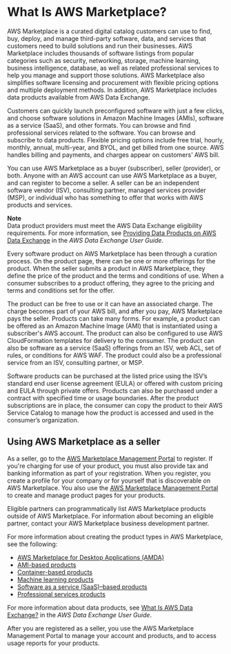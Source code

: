 # What Is AWS Marketplace?<a name="what-is-marketplace"></a>

AWS Marketplace is a curated digital catalog customers can use to find, buy, deploy, and manage third\-party software, data, and services that customers need to build solutions and run their businesses\. AWS Marketplace includes thousands of software listings from popular categories such as security, networking, storage, machine learning, business intelligence, database, as well as related professional services to help you manage and support those solutions\. AWS Marketplace also simplifies software licensing and procurement with flexible pricing options and multiple deployment methods\. In addition, AWS Marketplace includes data products available from AWS Data Exchange\.

Customers can quickly launch preconfigured software with just a few clicks, and choose software solutions in Amazon Machine Images \(AMIs\), software as a service \(SaaS\), and other formats\. You can browse and find professional services related to the software\. You can browse and subscribe to data products\. Flexible pricing options include free trial, hourly, monthly, annual, multi\-year, and BYOL, and get billed from one source\. AWS handles billing and payments, and charges appear on customers’ AWS bill\.

 You can use AWS Marketplace as a buyer \(subscriber\), seller \(provider\), or both\. Anyone with an AWS account can use AWS Marketplace as a buyer, and can register to become a seller\. A seller can be an independent software vendor \(ISV\), consulting partner, managed services provider \(MSP\), or individual who has something to offer that works with AWS products and services\. 

**Note**  
Data product providers must meet the AWS Data Exchange eligibility requirements\. For more information, see [Providing Data Products on AWS Data Exchange](https://docs.aws.amazon.com/data-exchange/latest/userguide/providing-data-sets.html) in the *AWS Data Exchange User Guide*\.

Every software product on AWS Marketplace has been through a curation process\. On the product page, there can be one or more offerings for the product\. When the seller submits a product in AWS Marketplace, they define the price of the product and the terms and conditions of use\. When a consumer subscribes to a product offering, they agree to the pricing and terms and conditions set for the offer\. 

 The product can be free to use or it can have an associated charge\. The charge becomes part of your AWS bill, and after you pay, AWS Marketplace pays the seller\. Products can take many forms\. For example, a product can be offered as an Amazon Machine Image \(AMI\) that is instantiated using a subscriber's AWS account\. The product can also be configured to use AWS CloudFormation templates for delivery to the consumer\. The product can also be software as a service \(SaaS\) offerings from an ISV, web ACL, set of rules, or conditions for AWS WAF\. The product could also be a professional service from an ISV, consulting partner, or MSP\.

Software products can be purchased at the listed price using the ISV’s standard end user license agreement \(EULA\) or offered with custom pricing and EULA through private offers\. Products can also be purchased under a contract with specified time or usage boundaries\. After the product subscriptions are in place, the consumer can copy the product to their AWS Service Catalog to manage how the product is accessed and used in the consumer’s organization\. 

## Using AWS Marketplace as a seller<a name="using-aws-marketplace-as-a-provider"></a>

 As a seller, go to the [AWS Marketplace Management Portal](https://aws.amazon.com/marketplace/management) to register\. If you're charging for use of your product, you must also provide tax and banking information as part of your registration\. When you register, you create a profile for your company or for yourself that is discoverable on AWS Marketplace\. You also use the [AWS Marketplace Management Portal](https://aws.amazon.com/marketplace/management) to create and manage product pages for your products\.

Eligible partners can programmatically list AWS Marketplace products outside of AWS Marketplace\. For information about becoming an eligible partner, contact your AWS Marketplace business development partner\.

For more information about creating the product types in AWS Marketplace, see the following:
+ [AWS Marketplace for Desktop Applications \(AMDA\)](amda.md)
+ [AMI\-based products](ami-products.md)
+ [Container\-based products](container-based-products.md)
+ [Machine learning products](machine-learning-products.md)
+ [Software as a service \(SaaS\)–based products](saas-products.md)
+ [Professional services products](proserv-products.md)

For more information about data products, see [What Is AWS Data Exchange?](https://docs.aws.amazon.com/data-exchange/latest/userguide/what-is.html) in the *AWS Data Exchange User Guide*\.

 After you are registered as a seller, you use the AWS Marketplace Management Portal to manage your account and products, and to access usage reports for your products\. 